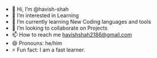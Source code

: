 - 👋 Hi, I’m @havish-shah
- 👀 I’m interested in Learning
- 🌱 I’m currently learning New Coding languages and tools
- 💞️ I’m looking to collaborate on Projects
- 📫 How to reach me havishshah2186@gmail.com
- 😄 Pronouns: he/him
- ⚡ Fun fact: I am a fast learner.

<!---
havish-shah/havish-shah is a ✨ special ✨ repository because its `README.md` (this file) appears on your GitHub profile.
You can click the Preview link to take a look at your changes.
--->

